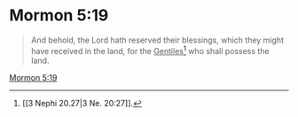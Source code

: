 # Mormon 5:19

> And behold, the Lord hath reserved their blessings, which they might have received in the land, for the <u>Gentiles</u>[^a] who shall possess the land.

[Mormon 5:19](https://www.churchofjesuschrist.org/study/scriptures/bofm/morm/5?lang=eng&id=p19#p19)


[^a]: [[3 Nephi 20.27|3 Ne. 20:27]].  
